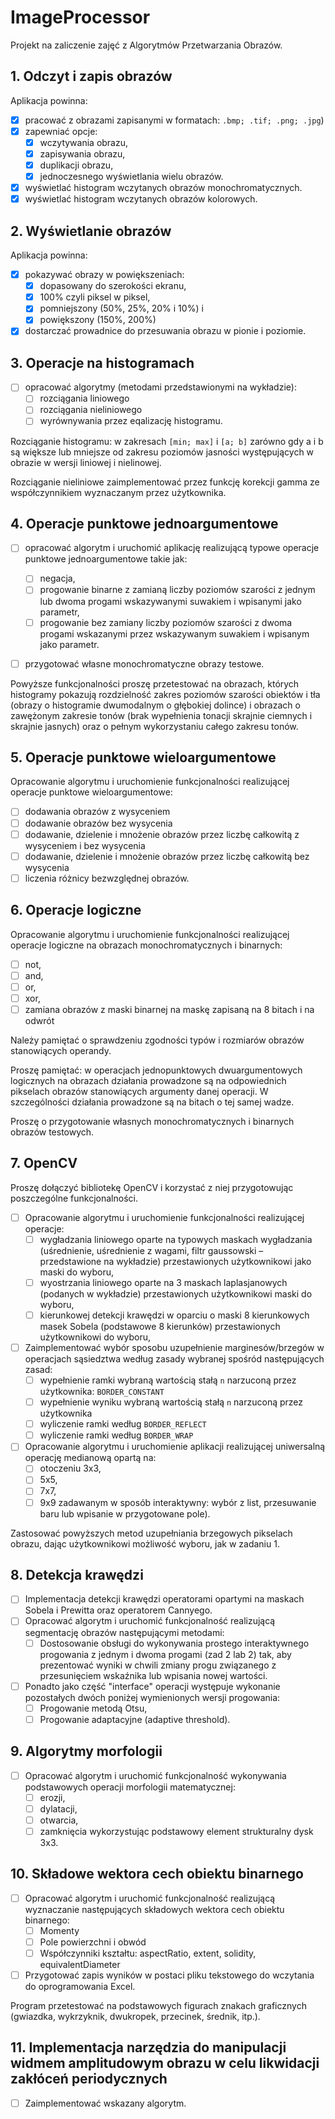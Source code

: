 ﻿# ImageProcessor

Projekt na zaliczenie zajęć z Algorytmów Przetwarzania Obrazów.

## 1. Odczyt i zapis obrazów

Aplikacja powinna:

- [x] pracować z obrazami zapisanymi w formatach: `.bmp; .tif; .png; .jpg`)
- [x] zapewniać opcje:
  - [x] wczytywania obrazu,
  - [x] zapisywania obrazu,
  - [x] duplikacji obrazu,
  - [x] jednoczesnego wyświetlania wielu obrazów.
- [x] wyświetlać histogram wczytanych obrazów monochromatycznych.
- [x] wyświetlać histogram wczytanych obrazów kolorowych.

## 2. Wyświetlanie obrazów

Aplikacja powinna:

- [x] pokazywać obrazy w powiększeniach:
  - [x] dopasowany do szerokości ekranu,
  - [x] 100% czyli piksel w piksel,
  - [x] pomniejszony (50%, 25%, 20% i 10%) i
  - [x] powiększony (150%, 200%)
- [x] dostarczać prowadnice do przesuwania obrazu w pionie i poziomie.

## 3. Operacje na histogramach

- [ ] opracować algorytmy (metodami przedstawionymi na wykładzie): 
	- [ ] rozciągania liniowego
	- [ ] rozciągania nieliniowego
	- [ ] wyrównywania przez eqalizację histogramu.

Rozciąganie histogramu: w zakresach `[min; max]` i `[a; b]` zarówno gdy a i b są większe lub mniejsze od zakresu poziomów jasności występujących w obrazie w wersji liniowej i nielinowej.

Rozciąganie nieliniowe zaimplementować przez funkcję korekcji gamma ze współczynnikiem wyznaczanym przez użytkownika.

## 4. Operacje punktowe jednoargumentowe

- [ ] opracować algorytm i uruchomić aplikację realizującą typowe operacje punktowe jednoargumentowe takie jak:

  - [ ] negacja,
  - [ ] progowanie binarne z zamianą liczby poziomów szarości z jednym lub dwoma progami wskazywanymi suwakiem i wpisanymi jako parametr,
  - [ ] progowanie bez zamiany liczby poziomów szarości z dwoma progami wskazanymi przez wskazywanym suwakiem i wpisanym jako parametr.

- [ ] przygotować własne monochromatyczne obrazy testowe.

Powyższe funkcjonalności proszę przetestować na obrazach, których histogramy pokazują rozdzielność zakres poziomów szarości obiektów i tła (obrazy o histogramie dwumodalnym o głębokiej dolince) i obrazach o zawężonym zakresie tonów (brak wypełnienia tonacji skrajnie ciemnych i skrajnie jasnych) oraz o pełnym wykorzystaniu całego zakresu tonów.

## 5. Operacje punktowe wieloargumentowe

Opracowanie algorytmu i uruchomienie funkcjonalności realizującej operacje punktowe wieloargumentowe:

- [ ] dodawania obrazów z wysyceniem
- [ ] dodawanie obrazów bez wysycenia
- [ ] dodawanie, dzielenie i mnożenie obrazów przez liczbę całkowitą z wysyceniem i bez wysycenia
- [ ] dodawanie, dzielenie i mnożenie obrazów przez liczbę całkowitą bez wysycenia
- [ ] liczenia różnicy bezwzględnej obrazów.

## 6. Operacje logiczne

Opracowanie algorytmu i uruchomienie funkcjonalności realizującej operacje logiczne na obrazach monochromatycznych i binarnych:

- [ ] not,
- [ ] and,
- [ ] or,
- [ ] xor,
- [ ] zamiana obrazów z maski binarnej na maskę zapisaną na 8 bitach i na odwrót

Należy pamiętać o sprawdzeniu zgodności typów i rozmiarów obrazów stanowiących operandy.

Proszę pamiętać: w operacjach jednopunktowych dwuargumentowych logicznych na obrazach działania prowadzone są na odpowiednich pikselach obrazów stanowiących argumenty danej operacji. W szczególności działania prowadzone są na bitach o tej samej wadze.

Proszę o przygotowanie własnych monochromatycznych i binarnych obrazów testowych.

## 7. OpenCV

Proszę dołączyć bibliotekę OpenCV i korzystać z niej przygotowując poszczególne funkcjonalności.

- [ ] Opracowanie algorytmu i uruchomienie funkcjonalności realizującej operacje:
	- [ ] wygładzania liniowego oparte na typowych maskach wygładzania (uśrednienie, uśrednienie z wagami, filtr gaussowski – przedstawione na wykładzie) przestawionych użytkownikowi jako maski do wyboru,
	- [ ] wyostrzania liniowego oparte na 3 maskach laplasjanowych (podanych w wykładzie) przestawionych użytkownikowi maski do wyboru,
	- [ ] kierunkowej detekcji krawędzi w oparciu o maski 8 kierunkowych masek Sobela (podstawowe 8 kierunków) przestawionych użytkownikowi do wyboru,

- [ ] Zaimplementować wybór sposobu uzupełnienie marginesów/brzegów w operacjach sąsiedztwa według zasady wybranej spośród następujących zasad:
	- [ ] wypełnienie ramki wybraną wartością stałą `n` narzuconą przez użytkownika: `BORDER_CONSTANT`
	- [ ] wypełnienie wyniku wybraną wartością stałą `n` narzuconą przez użytkownika
	- [ ] wyliczenie ramki według `BORDER_REFLECT`
	- [ ] wyliczenie ramki według `BORDER_WRAP`

- [ ] Opracowanie algorytmu i uruchomienie aplikacji realizującej uniwersalną operację medianową opartą na:
	- [ ] otoczeniu 3x3, 
	- [ ] 5x5, 
	- [ ] 7x7, 
	- [ ] 9x9 
 zadawanym w sposób interaktywny: wybór z list, przesuwanie baru lub wpisanie w przygotowane pole). 
 
Zastosować powyższych metod uzupełniania brzegowych pikselach obrazu, dając użytkownikowi możliwość wyboru, jak w zadaniu 1.

## 8. Detekcja krawędzi

- [ ] Implementacja detekcji krawędzi operatorami opartymi na maskach Sobela i Prewitta oraz operatorem Cannyego.
- [ ] Opracować algorytm i uruchomić funkcjonalność realizującą segmentację obrazów następującymi metodami:
	- [ ] Dostosowanie obsługi do wykonywania prostego interaktywnego progowania z jednym i dwoma progami (zad 2 lab 2) tak, aby prezentować wyniki w chwili zmiany progu związanego z przesunięciem wskaźnika lub wpisania nowej wartości.

- [ ] Ponadto jako część "interface" operacji występuje wykonanie pozostałych dwóch poniżej wymienionych wersji progowania:
	- [ ] Progowanie metodą Otsu,
	- [ ] Progowanie adaptacyjne (adaptive threshold).

## 9. Algorytmy morfologii

- [ ] Opracować algorytm i uruchomić funkcjonalność wykonywania podstawowych operacji morfologii matematycznej: 
	- [ ] erozji, 
	- [ ] dylatacji, 
	- [ ] otwarcia,
	- [ ] zamknięcia 
	wykorzystując podstawowy element strukturalny dysk 3x3.
	
## 10. Składowe wektora cech obiektu binarnego

- [ ] Opracować algorytm i uruchomić funkcjonalność realizującą wyznaczanie następujących składowych wektora cech obiektu binarnego:
	- [ ] Momenty
	- [ ] Pole powierzchni i obwód
	- [ ] Współczynniki kształtu: aspectRatio, extent, solidity, equivalentDiameter

- [ ] Przygotować zapis wyników w postaci pliku tekstowego do wczytania do oprogramowania Excel.

Program przetestować na podstawowych figurach znakach graficznych (gwiazdka, wykrzyknik, dwukropek, przecinek, średnik, itp.).

## 11. Implementacja narzędzia do manipulacji widmem amplitudowym obrazu w celu likwidacji zakłóceń periodycznych

- [ ] Zaimplementować wskazany algorytm.